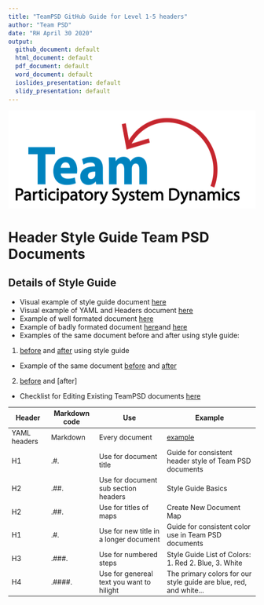 ```yaml
---
title: "TeamPSD GitHub Guide for Level 1-5 headers"
author: "Team PSD"
date: "RH April 30 2020"
output: 
  github_document: default
  html_document: default
  pdf_document: default
  word_document: default
  ioslides_presentation: default
  slidy_presentation: default
---
```


<img src = "https://github.com/lzim/teampsd/blob/teampsd_style/teampsd_logo/team_psd_logo_sm.png"
     height = "200" width = "600">  
     
# Header Style Guide Team PSD Documents

## Details of Style Guide
- Visual example of style guide document [here](https://github.com/lzim/teampsd/tree/rita_2020_04_27_issue_1364/resources/bookdown) 
- Visual example of YAML and Headers document [here](https://github.com/lzim/teampsd/blob/rita_2020_04_27_issue_1364/resources/bookdown/sample_header_user.md) 
- Example of well formated document [here](https://github.com/lzim/teampsd/blob/master/mtl_facilitate_workgroup/checklists/pre_meeting_checklist.md)
- Example of badly formated document [here](https://github.com/lzim/teampsd/blob/master/resources/citation/README.md)and [here](https://github.com/lzim/teampsd/blob/master/sim_ui_workgroup/sim_ui_diagram_files/README.Rmd)
- Examples of the same document before and after using style guide:
1. [before](https://github.com/lzim/teampsd/blob/master/resources/training_guides/mtl_how_demo/course_code.md) and [after](https://github.com/lzim/teampsd/blob/rita_2020_04_27_issue_1364/resources/training_guides/mtl_how_demo/course_code.md) using style guide
- Example of the same document [before](https://github.com/lzim/teampsd/blob/master/resources/training_guides/mtl_how_demo/course_code.md) and [after](https://github.com/lzim/teampsd/blob/rita_2020_04_27_issue_1364/resources/training_guides/mtl_how_demo/course_code.md) 
2. [before](https://github.com/lzim/teampsd/blob/rita_2020_04_27_issue_1364/resources/training_guides/mtl_how_lucid/meeting_facilitation.md) and [after]
- Checklist for Editing Existing TeamPSD documents [here](https://github.com/lzim/teampsd/blob/rita_2020_04_27_issue_1364/resources/bookdown/header_level_standards_teampsd_documents.md)


|Header|	Markdown code|	Use|	Example|
| ------------- | ------------- |------------- | ------------- |
|YAML headers|Markdown|	Every document|	[example](https://github.com/lzim/teampsd/tree/master/model_workgroup)|
|H1	|.#.	  | Use for document title                     | Guide for consistent header style of Team PSD documents|
|H2	|.##.	  | Use for document sub section headers       | Style Guide Basics|
|H2	|.##.	  | Use for titles of maps	                   | Create New Document Map|
|H1	|.#.	  | Use for new title in a longer document	   | Guide for consistent color use in Team PSD documents|
|H3	|.###.  | Use for numbered steps 	                   | Style Guide List of Colors: 1. Red 2. Blue, 3. White|
|H4	|.####.	| Use for genereal text you want to hilight	 | The primary colors for our style guide are blue, red, and white...|
